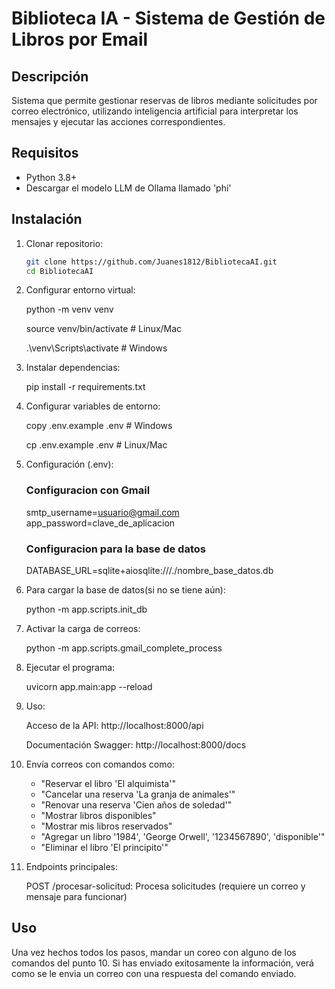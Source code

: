 # Biblioteca IA - Sistema de Gestión de Libros por Email

## Descripción
Sistema que permite gestionar reservas de libros mediante solicitudes por correo electrónico, utilizando inteligencia artificial para interpretar los mensajes y ejecutar las acciones correspondientes.

## Requisitos
- Python 3.8+
- Descargar el modelo LLM de Ollama llamado 'phi'

## Instalación
1. Clonar repositorio:
   ```bash
   git clone https://github.com/Juanes1812/BibliotecaAI.git
   cd BibliotecaAI

2. Configurar entorno virtual:

    python -m venv venv

    source venv/bin/activate  # Linux/Mac

    .\venv\Scripts\activate   # Windows

3. Instalar dependencias:

    pip install -r requirements.txt

4. Configurar variables de entorno:
        
    copy .env.example .env  # Windows

    cp .env.example .env    # Linux/Mac

5. Configuración (.env):
    ### Configuracion con Gmail
    smtp_username=usuario@gmail.com
    app_password=clave_de_aplicacion

    ### Configuracion para la base de datos
    DATABASE_URL=sqlite+aiosqlite:///./nombre_base_datos.db

6. Para cargar la base de datos(si no se tiene aún):

    python -m app.scripts.init_db

7. Activar la carga de correos:

    python -m app.scripts.gmail_complete_process

8. Ejecutar el programa:

    uvicorn app.main:app --reload

9. Uso:

    Acceso de la API: http://localhost:8000/api

    Documentación Swagger: http://localhost:8000/docs
    
10. Envía correos con comandos como:
    - "Reservar el libro 'El alquimista'"
    - "Cancelar una reserva 'La granja de animales'"
    - "Renovar una reserva 'Cien años de soledad'"
    - "Mostrar libros disponibles"
    - "Mostrar mis libros reservados"
    - "Agregar un libro '1984', 'George Orwell', '1234567890', 'disponible'"
    - "Eliminar el libro 'El principito'"

11. Endpoints principales:

    POST /procesar-solicitud: Procesa solicitudes (requiere un correo y mensaje para funcionar)

## Uso

Una vez hechos todos los pasos, mandar un coreo con alguno de los comandos del punto 10.
Si has enviado exitosamente la información, verá como se le envia un correo con una respuesta del comando enviado.

